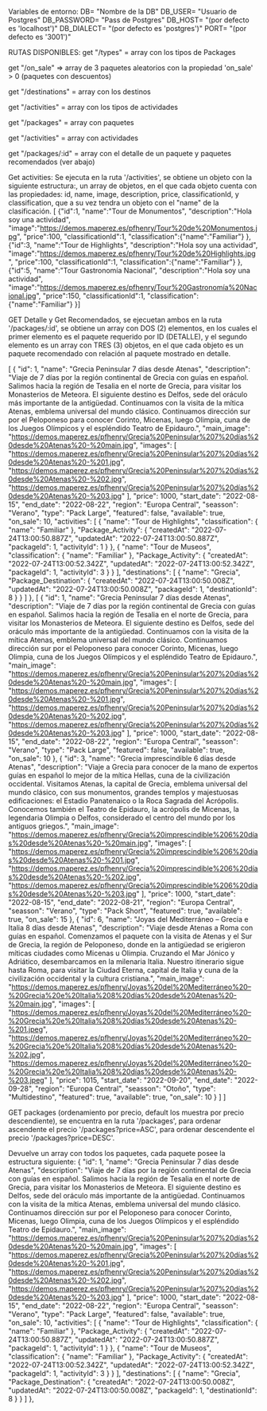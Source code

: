 Variables de entorno: DB= "Nombre de la DB" DB_USER= "Usuario de Postgres" DB_PASSWORD= "Pass de Postgres" DB_HOST= "(por defecto es 'localhost')" DB_DIALECT= "(por defecto es 'postgres')" PORT= "(por defecto es '3001')"

RUTAS DISPONIBLES: get "/types" = array con los tipos de Packages

get "/on_sale" => array de 3 paquetes aleatorios con la propiedad 'on_sale' > 0 (paquetes con descuentos)

get "/destinations" = array con los destinos

get "/activities" = array con los tipos de actividades

get "/packages" = array con paquetes

get "/activities" = array con actividades

get "/packages/:id" = array con el detalle de un paquete y paquetes recomendados (ver abajo)

Get activities: Se ejecuta en la ruta '/activities', se obtiene un objeto con la siguiente estructura:, un array de objetos, en el que cada objeto cuenta con las propiedades: id, name, image, description, price, classificationId, y classification, que a su vez tendra un objeto con el "name" de la clasificación. [ {"id":1, "name":"Tour de Monumentos", "description":"Hola soy una actividad", "image":"https://demos.maperez.es/pfhenry/Tour%20de%20Monumentos.jpg", "price":100, "classificationId":1, "classification":{"name":"Familiar"} }, {"id":3, "name":"Tour de Highlights", "description":"Hola soy una actividad", "image":"https://demos.maperez.es/pfhenry/Tour%20de%20Highlights.jpg", "price":100, "classificationId":1, "classification":{"name":"Familiar"} }, {"id":5, "name":"Tour Gastronomía Nacional", "description":"Hola soy una actividad", "image":"https://demos.maperez.es/pfhenry/Tour%20Gastronomía%20Nacional.jpg", "price":150, "classificationId":1, "classification":{"name":"Familiar"} }]

GET Detalle y Get Recomendados, se ejecuetan ambos en la ruta '/packages/:id', se obtiene un array con DOS (2) elementos, en los cuales el primer elemento es el paquete requerido por ID (DETALLE), y el segundo elemento es un array con TRES (3) objetos, en el que cada objeto es un paquete recomendado con relación al paquete mostrado en detalle.

[
{ "id": 1, "name": "Grecia Peninsular 7 días desde Atenas", "description": "Viaje de 7 días por la región continental de Grecia con guías en español. Salimos hacia la región de Tesalia en el norte de Grecia, para visitar los Monasterios de Meteora. El siguiente destino es Delfos, sede del oráculo más importante de la antigüedad. Continuamos con la visita de la mítica Atenas, emblema universal del mundo clásico. Continuamos dirección sur por el Peloponeso para conocer Corinto, Micenas, luego Olimpia, cuna de los Juegos Olímpicos y el espléndido Teatro de Epidauro.", "main_image": "https://demos.maperez.es/pfhenry/Grecia%20Peninsular%207%20días%20desde%20Atenas%20-%20main.jpg", "images": [ "https://demos.maperez.es/pfhenry/Grecia%20Peninsular%207%20días%20desde%20Atenas%20-%201.jpg", "https://demos.maperez.es/pfhenry/Grecia%20Peninsular%207%20días%20desde%20Atenas%20-%202.jpg", "https://demos.maperez.es/pfhenry/Grecia%20Peninsular%207%20días%20desde%20Atenas%20-%203.jpg" ], "price": 1000, "start_date": "2022-08-15", "end_date": "2022-08-22", "region": "Europa Central", "seasson": "Verano", "type": "Pack Large", "featured": false, "available": true, "on_sale": 10, "activities": [ { "name": "Tour de Highlights", "classification": { "name": "Familiar" }, "Package_Activity": { "createdAt": "2022-07-24T13:00:50.887Z", "updatedAt": "2022-07-24T13:00:50.887Z", "packageId": 1, "activityId": 1 } }, { "name": "Tour de Museos", "classification": { "name": "Familiar" }, "Package_Activity": { "createdAt": "2022-07-24T13:00:52.342Z", "updatedAt": "2022-07-24T13:00:52.342Z", "packageId": 1, "activityId": 3 } } ], "destinations": [ { "name": "Grecia", "Package_Destination": { "createdAt": "2022-07-24T13:00:50.008Z", "updatedAt": "2022-07-24T13:00:50.008Z", "packageId": 1, "destinationId": 8 } } ] }, [ { "id": 1, "name": "Grecia Peninsular 7 días desde Atenas", "description": "Viaje de 7 días por la región continental de Grecia con guías en español. Salimos hacia la región de Tesalia en el norte de Grecia, para visitar los Monasterios de Meteora. El siguiente destino es Delfos, sede del oráculo más importante de la antigüedad. Continuamos con la visita de la mítica Atenas, emblema universal del mundo clásico. Continuamos dirección sur por el Peloponeso para conocer Corinto, Micenas, luego Olimpia, cuna de los Juegos Olímpicos y el espléndido Teatro de Epidauro.", "main_image": "https://demos.maperez.es/pfhenry/Grecia%20Peninsular%207%20días%20desde%20Atenas%20-%20main.jpg", "images": [ "https://demos.maperez.es/pfhenry/Grecia%20Peninsular%207%20días%20desde%20Atenas%20-%201.jpg", "https://demos.maperez.es/pfhenry/Grecia%20Peninsular%207%20días%20desde%20Atenas%20-%202.jpg", "https://demos.maperez.es/pfhenry/Grecia%20Peninsular%207%20días%20desde%20Atenas%20-%203.jpg" ], "price": 1000, "start_date": "2022-08-15", "end_date": "2022-08-22", "region": "Europa Central", "seasson": "Verano", "type": "Pack Large", "featured": false, "available": true, "on_sale": 10 }, { "id": 3, "name": "Grecia imprescindible 6 días desde Atenas", "description": "Viaje a Grecia para conocer de la mano de expertos guías en español lo mejor de la mítica Hellas, cuna de la civilización occidental. Visitamos Atenas, la capital de Grecia, emblema universal del mundo clásico, con sus monumentos, grandes templos y majestuosas edificaciones: el Estadio Panatenaico o la Roca Sagrada del Acrópolis. Conocemos también el Teatro de Epidauro, la acrópolis de Micenas, la legendaria Olimpia o Delfos, considerado el centro del mundo por los antiguos griegos.", "main_image": "https://demos.maperez.es/pfhenry/Grecia%20imprescindible%206%20días%20desde%20Atenas%20-%20main.jpg", "images": [ "https://demos.maperez.es/pfhenry/Grecia%20imprescindible%206%20días%20desde%20Atenas%20-%201.jpg", "https://demos.maperez.es/pfhenry/Grecia%20imprescindible%206%20días%20desde%20Atenas%20-%202.jpg", "https://demos.maperez.es/pfhenry/Grecia%20imprescindible%206%20días%20desde%20Atenas%20-%203.jpg" ], "price": 1000, "start_date": "2022-08-15", "end_date": "2022-08-21", "region": "Europa Central", "seasson": "Verano", "type": "Pack Short", "featured": true, "available": true, "on_sale": 15 }, { "id": 6, "name": "Joyas del Mediterráneo – Grecia e Italia 8 días desde Atenas", "description": "Viaje desde Atenas a Roma con guías en español. Comenzamos el paquete con la visita de Atenas y el Sur de Grecia, la región de Peloponeso, donde en la antigüedad se erigieron míticas ciudades como Micenas u Olimpia. Cruzando el Mar Jónico y Adriático, desembarcamos en la milenaria Italia. Nuestro itinerario sigue hasta Roma, para visitar la Ciudad Eterna, capital de Italia y cuna de la civilización occidental y la cultura cristiana.", "main_image": "https://demos.maperez.es/pfhenry/Joyas%20del%20Mediterráneo%20–%20Grecia%20e%20Italia%208%20días%20desde%20Atenas%20-%20main.jpg", "images": [ "https://demos.maperez.es/pfhenry/Joyas%20del%20Mediterráneo%20–%20Grecia%20e%20Italia%208%20días%20desde%20Atenas%20-%201.jpeg", "https://demos.maperez.es/pfhenry/Joyas%20del%20Mediterráneo%20–%20Grecia%20e%20Italia%208%20días%20desde%20Atenas%20-%202.jpg", "https://demos.maperez.es/pfhenry/Joyas%20del%20Mediterráneo%20–%20Grecia%20e%20Italia%208%20días%20desde%20Atenas%20-%203.jpeg" ], "price": 1015, "start_date": "2022-09-20", "end_date": "2022-09-28", "region": "Europa Central", "seasson": "Otoño", "type": "Multidestino", "featured": true, "available": true, "on_sale": 10 } ] ] 




GET packages (ordenamiento por precio, default los muestra por precio descendiente), se encuentra en la ruta '/packages', para ordenar ascendente el precio '/packages?price=ASC', para ordenar descendente el precio '/packages?price=DESC'. 



Devuelve un array con todos los paquetes, cada paquete posee la estructura siguiente: { "id": 1, "name": "Grecia Peninsular 7 días desde Atenas", "description": "Viaje de 7 días por la región continental de Grecia con guías en español. Salimos hacia la región de Tesalia en el norte de Grecia, para visitar los Monasterios de Meteora. El siguiente destino es Delfos, sede del oráculo más importante de la antigüedad. Continuamos con la visita de la mítica Atenas, emblema universal del mundo clásico. Continuamos dirección sur por el Peloponeso para conocer Corinto, Micenas, luego Olimpia, cuna de los Juegos Olímpicos y el espléndido Teatro de Epidauro.", "main_image": "https://demos.maperez.es/pfhenry/Grecia%20Peninsular%207%20días%20desde%20Atenas%20-%20main.jpg", "images": [ "https://demos.maperez.es/pfhenry/Grecia%20Peninsular%207%20días%20desde%20Atenas%20-%201.jpg", "https://demos.maperez.es/pfhenry/Grecia%20Peninsular%207%20días%20desde%20Atenas%20-%202.jpg", "https://demos.maperez.es/pfhenry/Grecia%20Peninsular%207%20días%20desde%20Atenas%20-%203.jpg" ], "price": 1000, "start_date": "2022-08-15", "end_date": "2022-08-22", "region": "Europa Central", "seasson": "Verano", "type": "Pack Large", "featured": false, "available": true, "on_sale": 10, "activities": [ { "name": "Tour de Highlights", "classification": { "name": "Familiar" }, "Package_Activity": { "createdAt": "2022-07-24T13:00:50.887Z", "updatedAt": "2022-07-24T13:00:50.887Z", "packageId": 1, "activityId": 1 } }, { "name": "Tour de Museos", "classification": { "name": "Familiar" }, "Package_Activity": { "createdAt": "2022-07-24T13:00:52.342Z", "updatedAt": "2022-07-24T13:00:52.342Z", "packageId": 1, "activityId": 3 } } ], "destinations": [ { "name": "Grecia", "Package_Destination": { "createdAt": "2022-07-24T13:00:50.008Z", "updatedAt": "2022-07-24T13:00:50.008Z", "packageId": 1, "destinationId": 8 } } ] },